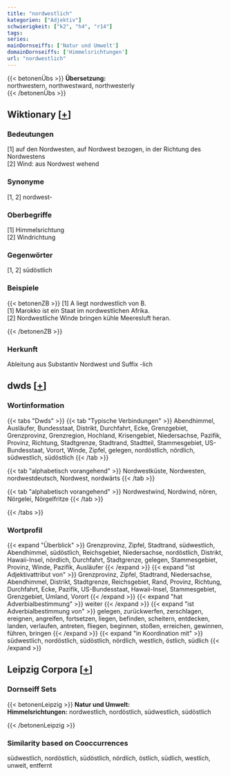 ```yaml
---
title: "nordwestlich"
kategorien: ["Adjektiv"]
schwierigkeit: ["k2", "h4", "r14"]
tags:
series:
mainDornseiffs: ['Natur und Umwelt']
domainDornseiffs: ['Himmelsrichtungen']
url: "nordwestlich"
---
```


{{< betonenÜbs >}}
**Übersetzung:**  
northwestern, northwestward, northwesterly  
{{< /betonenÜbs >}}

## Wiktionary [[+](https://de.wiktionary.org/wiki/nordwestlich)]

### Bedeutungen
[1] auf den Nordwesten, auf Nordwest bezogen, in der Richtung des Nordwestens  
[2] Wind: aus Nordwest wehend  

### Synonyme
[1, 2] nordwest-  

### Oberbegriffe
[1] Himmelsrichtung  
[2] Windrichtung  

### Gegenwörter
[1, 2] südöstlich  

### Beispiele
{{< betonenZB >}}
[1] A liegt nordwestlich von B.  
[1] Marokko ist ein Staat im nordwestlichen Afrika.  
[2] Nordwestliche Winde bringen kühle Meeresluft heran.  

{{< /betonenZB >}}
### Herkunft
Ableitung aus Substantiv Nordwest und Suffix -lich  



## dwds [[+](https://www.dwds.de/wb/nordwestlich)]

### Wortinformation
{{< tabs "Dwds" >}}
{{< tab "Typische Verbindungen" >}}
Abendhimmel, Ausläufer, Bundesstaat, Distrikt, Durchfahrt, Ecke, Grenzgebiet, Grenzprovinz, Grenzregion, Hochland, Krisengebiet, Niedersachse, Pazifik, Provinz, Richtung, Stadtgrenze, Stadtrand, Stadtteil, Stammesgebiet, US-Bundesstaat, Vorort, Winde, Zipfel, gelegen, nordöstlich, nördlich, südwestlich, südöstlich
{{< /tab >}}

{{< tab "alphabetisch vorangehend" >}}
Nordwestküste, Nordwesten, nordwestdeutsch, Nordwest, nordwärts
{{< /tab >}}

{{< tab "alphabetisch vorangehend" >}}
Nordwestwind, Nordwind, nören, Nörgelei, Nörgelfritze
{{< /tab >}}

{{< /tabs >}}

### Wortprofil
{{< expand "Überblick" >}} Grenzprovinz, Zipfel, Stadtrand, südwestlich, Abendhimmel, südöstlich, Reichsgebiet, Niedersachse, nordöstlich, Distrikt, Hawaii-Insel, nördlich, Durchfahrt, Stadtgrenze, gelegen, Stammesgebiet, Provinz, Winde, Pazifik, Ausläufer {{< /expand >}}
{{< expand "ist Adjektivattribut von" >}} Grenzprovinz, Zipfel, Stadtrand, Niedersachse, Abendhimmel, Distrikt, Stadtgrenze, Reichsgebiet, Rand, Provinz, Richtung, Durchfahrt, Ecke, Pazifik, US-Bundesstaat, Hawaii-Insel, Stammesgebiet, Grenzgebiet, Umland, Vorort {{< /expand >}}
{{< expand "hat Adverbialbestimmung" >}} weiter {{< /expand >}}
{{< expand "ist Adverbialbestimmung von" >}} gelegen, zurückwerfen, zerschlagen, ereignen, angreifen, fortsetzen, liegen, befinden, scheitern, entdecken, landen, verlaufen, antreten, fliegen, beginnen, stoßen, erreichen, gewinnen, führen, bringen {{< /expand >}}
{{< expand "in Koordination mit" >}} südwestlich, nordöstlich, südöstlich, nördlich, westlich, östlich, südlich {{< /expand >}}

## Leipzig Corpora [[+](https://corpora.uni-leipzig.de/en/res?word=nordwestlich&corpusId=deu_newscrawl-public_2018)]

### Dornseiff Sets
{{< betonenLeipzig >}}
**Natur und Umwelt:**  
**Himmelsrichtungen:** nordwestlich, nordöstlich, südwestlich, südöstlich  

{{< /betonenLeipzig >}}

### Similarity based on Cooccurrences
südwestlich, nordöstlich, südöstlich, nördlich, östlich, südlich, westlich, unweit, entfernt

